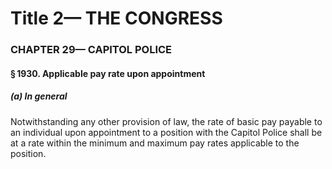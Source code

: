 
# Title 2— THE CONGRESS
### CHAPTER 29— CAPITOL POLICE
#### § 1930. Applicable pay rate upon appointment
##### (a) In general

Notwithstanding any other provision of law, the rate of basic pay payable to an individual upon appointment to a position with the Capitol Police shall be at a rate within the minimum and maximum pay rates applicable to the position.
